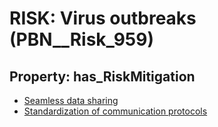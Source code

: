 # RISK: __Virus outbreaks__ (PBN__Risk_959)

## Property: has_RiskMitigation

* [Seamless data sharing](PBN__RiskMitigation_1340)
* [Standardization of communication protocols](PBN__RiskMitigation_1341)

